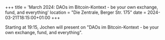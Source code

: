 +++
title = 'March 2024: DAOs im Bitcoin-Kontext - be your own exchange, fund, and everything'
location = "Die Zentrale, Berger Str. 175"
date = 2024-03-21T18:15:00+01:00
+++

Starting at 19:15, Jochen will present on "DAOs im Bitcoin-Kontext - be your own exchange, fund, and everything".
